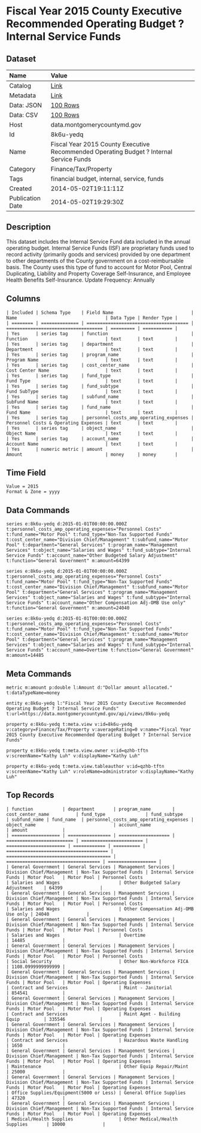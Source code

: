 # Fiscal Year 2015 County Executive Recommended Operating Budget ? Internal Service Funds

## Dataset

| Name | Value |
| :--- | :---- |
| Catalog | [Link](https://catalog.data.gov/dataset/fiscal-year-2015-county-executive-recommended-operating-budget-internal-service-funds-0ba5a) |
| Metadata | [Link](https://data.montgomerycountymd.gov/api/views/8k6u-yedq) |
| Data: JSON | [100 Rows](https://data.montgomerycountymd.gov/api/views/8k6u-yedq/rows.json?max_rows=100) |
| Data: CSV | [100 Rows](https://data.montgomerycountymd.gov/api/views/8k6u-yedq/rows.csv?max_rows=100) |
| Host | data.montgomerycountymd.gov |
| Id | 8k6u-yedq |
| Name | Fiscal Year 2015 County Executive Recommended Operating Budget ? Internal Service Funds |
| Category | Finance/Tax/Property |
| Tags | financial budget, internal, service, funds |
| Created | 2014-05-02T19:11:11Z |
| Publication Date | 2014-05-02T19:29:30Z |

## Description

This dataset includes the Internal Service Fund data included in the annual operating budget. Internal Service Funds (ISF) are proprietary funds used to record activity (primarily goods and services) provided by one department to other departments of the County government on a cost-reimbursable basis. The County uses this type of fund to account for Motor Pool, Central Duplicating, Liability and Property Coverage Self-Insurance, and Employee Health Benefits Self-Insurance. Update Frequency: Annually

## Columns

```ls
| Included | Schema Type    | Field Name                             | Name                                 | Data Type | Render Type |
| ======== | ============== | ====================================== | ==================================== | ========= | =========== |
| Yes      | series tag     | function                               | Function                             | text      | text        |
| Yes      | series tag     | department                             | Department                           | text      | text        |
| Yes      | series tag     | program_name                           | Program Name                         | text      | text        |
| Yes      | series tag     | cost_center_name                       | Cost Center Name                     | text      | text        |
| Yes      | series tag     | fund_type                              | Fund Type                            | text      | text        |
| Yes      | series tag     | fund_subtype                           | Fund SubType                         | text      | text        |
| Yes      | series tag     | subfund_name                           | SubFund Name                         | text      | text        |
| Yes      | series tag     | fund_name                              | Fund Name                            | text      | text        |
| Yes      | series tag     | personnel_costs_amp_operating_expenses | Personnel Costs & Operating Expenses | text      | text        |
| Yes      | series tag     | object_name                            | Object Name                          | text      | text        |
| Yes      | series tag     | account_name                           | Account Name                         | text      | text        |
| Yes      | numeric metric | amount                                 | Amount                               | money     | money       |
```

## Time Field

```ls
Value = 2015
Format & Zone = yyyy
```

## Data Commands

```ls
series e:8k6u-yedq d:2015-01-01T00:00:00.000Z t:personnel_costs_amp_operating_expenses="Personnel Costs" t:fund_name="Motor Pool" t:fund_type="Non-Tax Supported Funds" t:cost_center_name="Division Chief/Management" t:subfund_name="Motor Pool" t:department="General Services" t:program_name="Management Services" t:object_name="Salaries and Wages" t:fund_subtype="Internal Service Funds" t:account_name="Other Budgeted Salary Adjustment" t:function="General Government" m:amount=64399

series e:8k6u-yedq d:2015-01-01T00:00:00.000Z t:personnel_costs_amp_operating_expenses="Personnel Costs" t:fund_name="Motor Pool" t:fund_type="Non-Tax Supported Funds" t:cost_center_name="Division Chief/Management" t:subfund_name="Motor Pool" t:department="General Services" t:program_name="Management Services" t:object_name="Salaries and Wages" t:fund_subtype="Internal Service Funds" t:account_name="Other Compensation Adj-OMB Use only" t:function="General Government" m:amount=24040

series e:8k6u-yedq d:2015-01-01T00:00:00.000Z t:personnel_costs_amp_operating_expenses="Personnel Costs" t:fund_name="Motor Pool" t:fund_type="Non-Tax Supported Funds" t:cost_center_name="Division Chief/Management" t:subfund_name="Motor Pool" t:department="General Services" t:program_name="Management Services" t:object_name="Salaries and Wages" t:fund_subtype="Internal Service Funds" t:account_name=Overtime t:function="General Government" m:amount=14485
```

## Meta Commands

```ls
metric m:amount p:double l:Amount d:"Dollar amount allocated." t:dataTypeName=money

entity e:8k6u-yedq l:"Fiscal Year 2015 County Executive Recommended Operating Budget ? Internal Service Funds" t:url=https://data.montgomerycountymd.gov/api/views/8k6u-yedq

property e:8k6u-yedq t:meta.view v:id=8k6u-yedq v:category=Finance/Tax/Property v:averageRating=0 v:name="Fiscal Year 2015 County Executive Recommended Operating Budget ? Internal Service Funds"

property e:8k6u-yedq t:meta.view.owner v:id=qzhb-tftn v:screenName="Kathy Luh" v:displayName="Kathy Luh"

property e:8k6u-yedq t:meta.view.tableauthor v:id=qzhb-tftn v:screenName="Kathy Luh" v:roleName=administrator v:displayName="Kathy Luh"
```

## Top Records

```ls
| function           | department       | program_name        | cost_center_name          | fund_type               | fund_subtype           | subfund_name | fund_name  | personnel_costs_amp_operating_expenses | object_name                             | account_name                        | amount             | 
| ================== | ================ | =================== | ========================= | ======================= | ====================== | ============ | ========== | ====================================== | ======================================= | =================================== | ================== | 
| General Government | General Services | Management Services | Division Chief/Management | Non-Tax Supported Funds | Internal Service Funds | Motor Pool   | Motor Pool | Personnel Costs                        | Salaries and Wages                      | Other Budgeted Salary Adjustment    | 64399              | 
| General Government | General Services | Management Services | Division Chief/Management | Non-Tax Supported Funds | Internal Service Funds | Motor Pool   | Motor Pool | Personnel Costs                        | Salaries and Wages                      | Other Compensation Adj-OMB Use only | 24040              | 
| General Government | General Services | Management Services | Division Chief/Management | Non-Tax Supported Funds | Internal Service Funds | Motor Pool   | Motor Pool | Personnel Costs                        | Salaries and Wages                      | Overtime                            | 14485              | 
| General Government | General Services | Management Services | Division Chief/Management | Non-Tax Supported Funds | Internal Service Funds | Motor Pool   | Motor Pool | Personnel Costs                        | Social Security                         | Other Non-Workforce FICA            | 1108.0999999999999 | 
| General Government | General Services | Management Services | Division Chief/Management | Non-Tax Supported Funds | Internal Service Funds | Motor Pool   | Motor Pool | Operating Expenses                     | Contract and Services                   | Maint - Janitorial                  | 854541             | 
| General Government | General Services | Management Services | Division Chief/Management | Non-Tax Supported Funds | Internal Service Funds | Motor Pool   | Motor Pool | Operating Expenses                     | Contract and Services                   | Maint Agmt - Building Equip         | 335546             | 
| General Government | General Services | Management Services | Division Chief/Management | Non-Tax Supported Funds | Internal Service Funds | Motor Pool   | Motor Pool | Operating Expenses                     | Contract and Services                   | Hazardous Waste Handling            | 1650               | 
| General Government | General Services | Management Services | Division Chief/Management | Non-Tax Supported Funds | Internal Service Funds | Motor Pool   | Motor Pool | Operating Expenses                     | Maintenance                             | Other Equip Repair/Maint            | 25000              | 
| General Government | General Services | Management Services | Division Chief/Management | Non-Tax Supported Funds | Internal Service Funds | Motor Pool   | Motor Pool | Operating Expenses                     | Office Supplies/Equipment(5000 or Less) | General Office Supplies             | 47320              | 
| General Government | General Services | Management Services | Division Chief/Management | Non-Tax Supported Funds | Internal Service Funds | Motor Pool   | Motor Pool | Operating Expenses                     | Medical/Health Supplies                 | Other Medical/Health Supplies       | 10000              | 
```